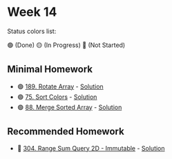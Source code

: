 # Week 14

Status colors list:

🟢 (Done)
🟡 (In Progress)
🔴 (Not Started)

## Minimal Homework

- 🟢 [189. Rotate Array](https://leetcode.com/problems/rotate-array/description/) - [Solution](RotateArray.java)
- 🟢 [75. Sort Colors](https://leetcode.com/problems/sort-colors/description/) - [Solution](SortColors.java)
- 🟢 [88. Merge Sorted Array](https://leetcode.com/problems/merge-sorted-array/description/) - [Solution]()

## Recommended Homework

- :red_circle: [304. Range Sum Query 2D - Immutable](https://leetcode.com/problems/range-sum-query-2d-immutable/description/) - [Solution]()
